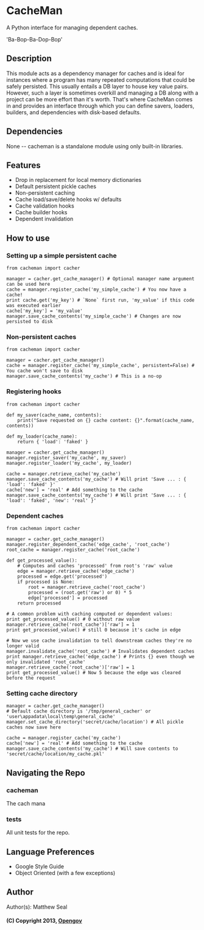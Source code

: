 # CacheMan
A Python interface for managing dependent caches.

'Ba-Bop-Ba-Dop-Bop'

## Description
This module acts as a dependency manager for caches and is ideal for instances
where a program has many repeated computations that could be safely persisted.
This usually entails a DB layer to house key value pairs. However, such a layer
is sometimes overkill and managing a DB along with a project can be more effort
than it's worth. That's where CacheMan comes in and provides an interface
through which you can define savers, loaders, builders, and dependencies with
disk-based defaults.

## Dependencies
None -- cacheman is a standalone module using only built-in libraries.

## Features
* Drop in replacement for local memory dictionaries
* Default persistent pickle caches
* Non-persistent caching
* Cache load/save/delete hooks w/ defaults
* Cache validation hooks
* Cache builder hooks
* Dependent invalidation

## How to use

### Setting up a simple persistent cache
    from cacheman import cacher

    manager = cacher.get_cache_manager() # Optional manager name argument can be used here
    cache = manager.register_cache('my_simple_cache') # You now have a cache!
    print cache.get('my_key') # `None` first run, 'my_value' if this code was executed earlier
    cache['my_key'] = 'my_value'
    manager.save_cache_contents('my_simple_cache') # Changes are now persisted to disk

### Non-persistent caches
    from cacheman import cacher

    manager = cacher.get_cache_manager()
    cache = manager.register_cache('my_simple_cache', persistent=False) # You cache won't save to disk
    manager.save_cache_contents('my_cache') # This is a no-op

### Registering hooks
    from cacheman import cacher

    def my_saver(cache_name, contents):
        print("Save requested on {} cache content: {}".format(cache_name, contents))

    def my_loader(cache_name):
        return { 'load': 'faked' }

    manager = cacher.get_cache_manager()
    manager.register_saver('my_cache', my_saver)
    manager.register_loader('my_cache', my_loader)

    cache = manager.retrieve_cache('my_cache')
    manager.save_cache_contents('my_cache') # Will print 'Save ... : { 'load': 'faked' }'
    cache['new'] = 'real' # Add something to the cache
    manager.save_cache_contents('my_cache') # Will print 'Save ... : { 'load': 'faked', 'new': 'real' }'

### Dependent caches
    from cacheman import cacher

    manager = cacher.get_cache_manager()
    manager.register_dependent_cache('edge_cache', 'root_cache')
    root_cache = manager.register_cache('root_cache')

    def get_processed_value():
        # Computes and caches 'processed' from root's 'raw' value
        edge = manager.retrieve_cache('edge_cache')
        processed = edge.get('processed')
        if processed is None:
            root = manager.retrieve_cache('root_cache')
            processed = (root.get('raw') or 0) * 5
            edge['processed'] = processed
        return processed

    # A common problem with caching computed or dependent values:
    print get_processed_value() # 0 without raw value
    manager.retrieve_cache('root_cache')['raw'] = 1
    print get_processed_value() # still 0 because it's cache in edge

    # Now we use cache invalidation to tell downstream caches they're no longer valid
    manager.invalidate_cache('root_cache') # Invalidates dependent caches
    print manager.retrieve_cache('edge_cache') # Prints {} even though we only invalidated 'root_cache'
    manager.retrieve_cache('root_cache')['raw'] = 1
    print get_processed_value() # Now 5 because the edge was cleared before the request

### Setting cache directory
    manager = cacher.get_cache_manager()
    # Default cache directory is '/tmp/general_cacher' or 'user\appadata\local\temp\general_cache'
    manager.set_cache_directory('secret/cache/location') # All pickle caches now save here

    cache = manager.register_cache('my_cache')
    cache['new'] = 'real' # Add something to the cache
    manager.save_cache_contents('my_cache') # Will save contents to 'secret/cache/location/my_cache.pkl'

## Navigating the Repo
### cacheman
The cach mana

### tests
All unit tests for the repo.

## Language Preferences
* Google Style Guide
* Object Oriented (with a few exceptions)

## Author
Author(s): Matthew Seal

#### (C) Copyright 2013, [Opengov](http://opengov.com)
